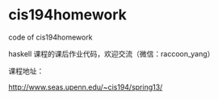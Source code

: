 # cis194homework
code of cis194homework

haskell 课程的课后作业代码，欢迎交流（微信：raccoon_yang）


课程地址：

http://www.seas.upenn.edu/~cis194/spring13/
